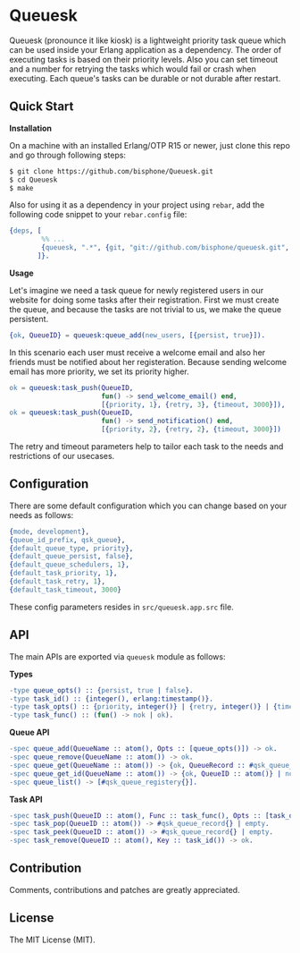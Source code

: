 Queuesk
======

Queuesk (pronounce it like kiosk) is a lightweight priority task queue which can be used inside your Erlang application as a dependency. The order of executing tasks is based on their priority levels. Also you can set timeout and a number for retrying the tasks which would fail or crash when executing. Each queue's tasks can be durable or not durable after restart.

Quick Start
----

**Installation**

On a machine with an installed Erlang/OTP R15 or newer, just clone this repo and go through following steps:

```bash
$ git clone https://github.com/bisphone/Queuesk.git
$ cd Queuesk
$ make
```

Also for using it as a dependency in your project using `rebar`, add the following code snippet to your `rebar.config` file:

```erlang
{deps, [
        %% ...
        {queuesk, ".*", {git, "git://github.com/bisphone/queuesk.git", {branch, "master"}}}
       ]}.
```

**Usage**

Let's imagine we need a task queue for newly registered users in our website for doing some tasks after their registration. First we must create the queue, and because the tasks are not trivial to us, we make the queue persistent.

```erlang
{ok, QueueID} = queuesk:queue_add(new_users, [{persist, true}]).
```

In this scenario each user must receive a welcome email and also her friends must be notified about her registeration. Because sending welcome email has more priority, we set its priority higher.

```erlang
ok = queuesk:task_push(QueueID,
                       fun() -> send_welcome_email() end, 
                       [{priority, 1}, {retry, 3}, {timeout, 3000}]),
ok = queuesk:task_push(QueueID,
                       fun() -> send_notification() end, 
                       [{priority, 2}, {retry, 2}, {timeout, 3000}])
```

The retry and timeout parameters help to tailor each task to the needs and restrictions of our usecases.

Configuration
----

There are some default configuration which you can change based on your needs as follows:

```erlang
{mode, development},
{queue_id_prefix, qsk_queue},
{default_queue_type, priority},
{default_queue_persist, false},
{default_queue_schedulers, 1},
{default_task_priority, 1},
{default_task_retry, 1},
{default_task_timeout, 3000}
```

These config parameters resides in `src/queuesk.app.src` file.

API
----

The main APIs are exported via `queuesk` module as follows:

**Types**

```erlang
-type queue_opts() :: {persist, true | false}.
-type task_id() :: {integer(), erlang:timestamp()}.
-type task_opts() :: {priority, integer()} | {retry, integer()} | {timeout, integer()}.
-type task_func() :: (fun() -> nok | ok).
```

**Queue API**

```erlang
-spec queue_add(QueueName :: atom(), Opts :: [queue_opts()]) -> ok.
-spec queue_remove(QueueName :: atom()) -> ok.
-spec queue_get(QueueName :: atom()) -> {ok, QueueRecord :: #qsk_queue_registery{}} | not_exist.
-spec queue_get_id(QueueName :: atom()) -> {ok, QueueID :: atom()} | not_exit.
-spec queue_list() -> [#qsk_queue_registery{}].
```

**Task API**

```erlang
-spec task_push(QueueID :: atom(), Func :: task_func(), Opts :: [task_opts()]) -> ok.
-spec task_pop(QueueID :: atom()) -> #qsk_queue_record{} | empty.
-spec task_peek(QueueID :: atom()) -> #qsk_queue_record{} | empty.
-spec task_remove(QueueID :: atom(), Key :: task_id()) -> ok.
```

Contribution
-----

Comments, contributions and patches are greatly appreciated.

License
-----
The MIT License (MIT).
